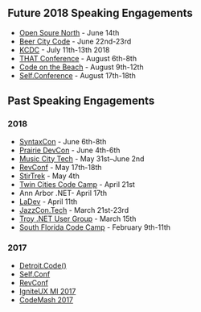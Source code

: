 ## Future 2018 Speaking Engagements
* [Open Soure North](https://opensourcenorth.com/) - June 14th
* [Beer City Code](http://beercitycode.com/) - June 22nd-23rd
* [KCDC](http://www.kcdc.info/) - July 11th-13th 2018
* [THAT Conference](https://www.thatconference.com/) - August 6th-8th
* [Code on the Beach](https://www.codeonthebeach.com/) - August 9th-12th
* [Self.Conference](http://selfconference.org/) - August 17th-18th

## Past Speaking Engagements
### 2018
* [SyntaxCon](https://2018.syntaxcon.com/) - June 6th-8th
* [Prairie DevCon](http://www.prairiedevcon.com/) - June 4th-6th
* [Music City Tech](http://www.musiccitytech.com/) - May 31st–June 2nd
* [RevConf](http://revolutionconf.com/) - May 17th-18th
* [StirTrek](https://stirtrek.com/) - May 4th
* [Twin Cities Code Camp](https://twincitiescodecamp.com/#/home) - April 21st
* Ann Arbor .NET- April 17th
* [LaDev](https://www.meetup.com/ladevmi/events/248204469/) - April 11th
* [JazzCon.Tech](http://jazzcon.tech/) - March 21st-23rd
* [Troy .NET User Group]() - March 15th
* [South Florida Code Camp](http://www.fladotnet.com/codecamp/Home.aspx/Home.aspx) - February 9th-11th

### 2017
* [Detroit.Code()](https://detroitcode.amegala.com/)
* [Self.Conf](http://selfconference.org/)
* [RevConf](http://revolutionconf.com/)
* [IgniteUX MI 2017](http://www.igniteuxmi.com/)
* [CodeMash 2017](http://www.codemash.org)
